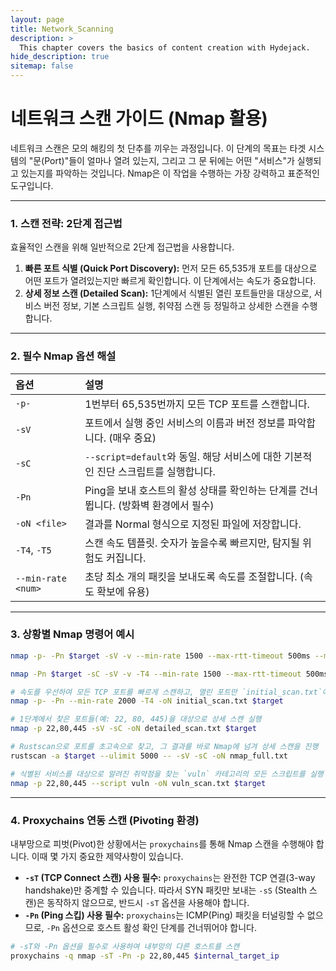 ```yaml
---
layout: page
title: Network_Scanning
description: >
  This chapter covers the basics of content creation with Hydejack.
hide_description: true
sitemap: false
---
```


# 네트워크 스캔 가이드 (Nmap 활용)

네트워크 스캔은 모의 해킹의 첫 단추를 끼우는 과정입니다. 이 단계의 목표는 타겟 시스템의 "문(Port)"들이 얼마나 열려 있는지, 그리고 그 문 뒤에는 어떤 "서비스"가 실행되고 있는지를 파악하는 것입니다. Nmap은 이 작업을 수행하는 가장 강력하고 표준적인 도구입니다.

---

### **1. 스캔 전략: 2단계 접근법**

효율적인 스캔을 위해 일반적으로 2단계 접근법을 사용합니다.

1.  **빠른 포트 식별 (Quick Port Discovery):** 먼저 모든 65,535개 포트를 대상으로 어떤 포트가 열려있는지만 빠르게 확인합니다. 이 단계에서는 속도가 중요합니다.
2.  **상세 정보 스캔 (Detailed Scan):** 1단계에서 식별된 열린 포트들만을 대상으로, 서비스 버전 정보, 기본 스크립트 실행, 취약점 스캔 등 정밀하고 상세한 스캔을 수행합니다.

---

### **2. 필수 Nmap 옵션 해설**

| 옵션                 | 설명                                                      |
| :----------------- | :------------------------------------------------------ |
| `-p-`              | 1번부터 65,535번까지 모든 TCP 포트를 스캔합니다.                        |
| `-sV`              | 포트에서 실행 중인 서비스의 이름과 버전 정보를 파악합니다. (매우 중요)               |
| `-sC`              | `--script=default`와 동일. 해당 서비스에 대한 기본적인 진단 스크립트를 실행합니다. |
| `-Pn`              | Ping을 보내 호스트의 활성 상태를 확인하는 단계를 건너뜁니다. (방화벽 환경에서 필수)      |
| `-oN <file>`       | 결과를 Normal 형식으로 지정된 파일에 저장합니다.                          |
| `-T4`, `-T5`       | 스캔 속도 템플릿. 숫자가 높을수록 빠르지만, 탐지될 위험도 커집니다.                 |
| `--min-rate <num>` | 초당 최소 <num>개의 패킷을 보내도록 속도를 조절합니다. (속도 확보에 유용)           |

---

### **3. 상황별 Nmap 명령어 예시**


```bash
nmap -p- -Pn $target -sV -v --min-rate 1500 --max-rtt-timeout 500ms --max-retries 5 --open -oN nmap_ports.txt
```

```bash
nmap -Pn $target -sC -sV -v -T4 --min-rate 1500 --max-rtt-timeout 500ms --max-retries 3
```



```bash
# 속도를 우선하여 모든 TCP 포트를 빠르게 스캔하고, 열린 포트만 `initial_scan.txt`에 저장
nmap -p- -Pn --min-rate 2000 -T4 -oN initial_scan.txt $target
```

```bash
# 1단계에서 찾은 포트들(예: 22, 80, 445)을 대상으로 상세 스캔 실행
nmap -p 22,80,445 -sV -sC -oN detailed_scan.txt $target
```

```bash
# Rustscan으로 포트를 초고속으로 찾고, 그 결과를 바로 Nmap에 넘겨 상세 스캔을 진행
rustscan -a $target --ulimit 5000 -- -sV -sC -oN nmap_full.txt
```

```bash
# 식별된 서비스를 대상으로 알려진 취약점을 찾는 `vuln` 카테고리의 모든 스크립트를 실행
nmap -p 22,80,445 --script vuln -oN vuln_scan.txt $target
```

---

### **4. Proxychains 연동 스캔 (Pivoting 환경)**

내부망으로 피벗(Pivot)한 상황에서는 `proxychains`를 통해 Nmap 스캔을 수행해야 합니다. 이때 몇 가지 중요한 제약사항이 있습니다.

- **`-sT` (TCP Connect 스캔) 사용 필수:** `proxychains`는 완전한 TCP 연결(3-way handshake)만 중계할 수 있습니다. 따라서 SYN 패킷만 보내는 `-sS` (Stealth 스캔)은 동작하지 않으므로, 반드시 `-sT` 옵션을 사용해야 합니다.
- **`-Pn` (Ping 스킵) 사용 필수:** `proxychains`는 ICMP(Ping) 패킷을 터널링할 수 없으므로, `-Pn` 옵션으로 호스트 활성 확인 단계를 건너뛰어야 합니다.

```bash
# -sT와 -Pn 옵션을 필수로 사용하여 내부망의 다른 호스트를 스캔
proxychains -q nmap -sT -Pn -p 22,80,445 $internal_target_ip
```

